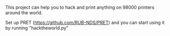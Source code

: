This project can help you to hack and print anything on 98000 printers around the world.

Set up PRET (https://github.com/RUB-NDS/PRET) and you can start using it by running "hacktheworld.py"
